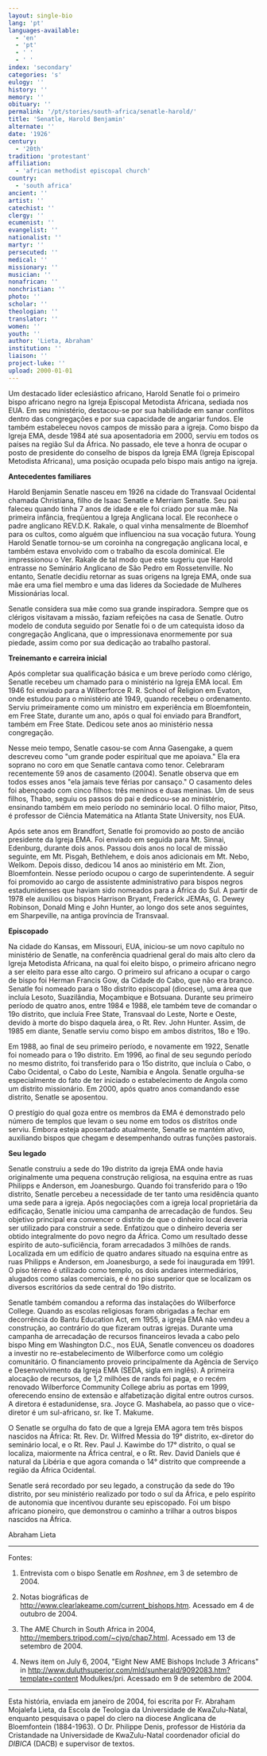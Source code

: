 ```yaml
---
layout: single-bio
lang: 'pt'
languages-available:
  - 'en'
  - 'pt'
  - ' '
  - ' '
index: 'secondary'
categories: 's'
eulogy: ''
history: ''
memory: ''
obituary: ''
permalink: '/pt/stories/south-africa/senatle-harold/'
title: 'Senatle, Harold Benjamin'
alternate: ''
date: '1926'
century:
  - '20th'
tradition: 'protestant'
affiliation:
  - 'african methodist episcopal church'
country:
  - 'south africa'
ancient: ''
artist: ''
catechist: ''
clergy: ''
ecumenist: ''
evangelist: ''
nationalist: ''
martyr: ''
persecuted: ''
medical: ''
missionary: ''
musician: ''
nonafrican: ''
nonchristian: ''
photo: ''
scholar: ''
theologian: ''
translator: ''
women: ''
youth: ''
author: 'Lieta, Abraham'
institution: ''
liaison: ''
project-luke: ''
upload: 2000-01-01
---
```



Um destacado líder eclesiástico africano, Harold Senatle foi o primeiro bispo africano negro na Igreja Episcopal Metodista Africana, sediada nos EUA. Em seu ministério, destacou-se por sua habilidade em sanar conflitos dentro das congregações e por sua capacidade de angariar fundos. Ele também estabeleceu novos campos de missão para a igreja. Como bispo da Igreja EMA, desde 1984 até sua aposentadoria em 2000, serviu em todos os países na região Sul da África. No passado, ele teve a honra de ocupar o posto de presidente do conselho de bispos da Igreja EMA (Igreja Episcopal Metodista Africana), uma posição ocupada pelo bispo mais antigo na igreja.

**Antecedentes familiares**

Harold Benjamin Senatle nasceu em 1926 na cidade do Transvaal Ocidental chamada Christiana, filho de Isaac Senatle e Merriam Senatle. Seu pai faleceu quando tinha 7 anos de idade e ele foi criado por sua mãe. Na primeira infância, freqüentou a Igreja Anglicana local. Ele reconhece o padre anglicano REV.D.K. Rakale, o qual vinha mensalmente de Bloemhof para os cultos, como alguém que influenciou na sua vocação futura. Young Harold Senatle tornou-se um coroinha na congregação anglicana local, e também estava envolvido com o trabalho da  escola dominical.   Ele impressionou o Ver. Rakale de tal modo que este sugeriu que Harold entrasse no Seminário Anglicano de São Pedro em Rossetenville. No entanto, Senatle decidiu retornar as suas origens na Igreja EMA, onde sua mãe era uma fiel membro e uma das lideres da Sociedade de Mulheres Missionárias local.

Senatle considera sua mãe como sua grande inspiradora. Sempre que os clérigos visitavam a missão, faziam refeições na casa de Senatle. Outro modelo de conduta seguido por Senatle foi o de um catequista idoso da congregação Anglicana, que o impressionava enormemente por sua piedade, assim como por sua dedicação ao trabalho pastoral.

**Treinemanto e carreira inicial**

Após completar sua qualificação básica e um breve período como clérigo, Senatle recebeu um chamado para o ministério na Igreja EMA local. Em 1946 foi enviado para a Wilberforce R. R. School of Religion em Evaton, onde estudou para o ministério até 1949, quando recebeu o ordenamento. Serviu primeiramente como um ministro em experiência em Bloemfontein, em Free State, durante um ano, após o qual foi enviado para Brandfort, também em Free State. Dedicou sete anos ao ministério nessa congregação.

Nesse meio tempo, Senatle casou-se com Anna Gasengake, a quem descreveu como "um grande poder espiritual que me apoiava." Ela era soprano no coro em que Senatle cantava como tenor. Celebraram recentemente 59 anos de casamento (2004). Senatle observa que em todos esses anos "ela jamais teve férias por cansaço." O casamento deles foi abençoado com cinco filhos: três meninos e duas meninas. Um de seus filhos, Thabo, seguiu os passos do pai e dedicou-se ao ministério, ensinando também em meio período no seminário local. O filho maior, Pitso, é professor de Ciência Matemática na Atlanta State University, nos EUA.

Após sete anos em Brandfort, Senatle foi promovido ao posto de ancião presidente da Igreja EMA. Foi enviado em seguida para Mt. Sinnai, Edenburg, durante dois anos. Passou dois anos no local de missão seguinte, em Mt. Pisgah, Bethlehem, e dois anos adicionais em Mt. Nebo, Welkom. Depois disso, dedicou 14 anos ao ministério em Mt. Zion, Bloemfontein. Nesse período ocupou o cargo de superintendente. A seguir foi promovido ao cargo de assistente administrativo para bispos negros estadunidenses que haviam sido nomeados para a África do Sul. A partir de 1978 ele auxiliou os bispos Harrison Bryant, Frederick JEMAs, G. Dewey Robinson, Donald Ming e John Hunter, ao longo dos sete anos seguintes, em Sharpeville, na antiga província de Transvaal.

**Episcopado**

Na cidade do Kansas, em Missouri, EUA, iniciou-se um novo capítulo no ministério de Senatle, na conferência quadrienal geral do mais alto clero da Igreja Metodista Africana, na qual foi eleito bispo, o primeiro africano negro a ser eleito para esse alto cargo. O primeiro sul africano a ocupar o cargo de bispo foi Herman Francis Gow, da Cidade do Cabo, que não era branco. Senatle foi nomeado para o 18o distrito episcopal (diocese), uma área que incluía Lesoto, Suazilândia, Moçambique e Botsuana. Durante seu primeiro período de quatro anos, entre 1984 e 1988, ele também teve de comandar o 19o distrito, que incluía Free State, Transvaal do Leste, Norte e Oeste, devido à morte do bispo daquela área, o Rt. Rev. John Hunter. Assim, de 1985 em diante, Senatle serviu como bispo em ambos distritos, 18o e 19o.

Em 1988, ao final de seu primeiro período, e novamente em 1922, Senatle foi nomeado para o 19o distrito. Em 1996, ao final de seu segundo período no mesmo distrito, foi transferido para o 15o distrito, que incluía o Cabo, o Cabo Ocidental, o Cabo do Leste, Namíbia e Angola. Senatle orgulha-se especialmente do fato de ter iniciado o estabelecimento de Angola como um distrito missionário. Em 2000, após quatro anos comandando esse distrito, Senatle se aposentou.

O prestígio do qual goza entre os membros da EMA é demonstrado pelo número de templos que levam o seu nome em todos os distritos onde serviu. Embora esteja aposentado atualmente, Senatle se mantém ativo, auxiliando bispos que chegam e desempenhando outras funções pastorais.

**Seu legado**

Senatle construiu a sede do 19o distrito da igreja EMA onde havia originalmente uma pequena construção religiosa, na esquina entre as ruas Philipps e Anderson, em Joanesburgo. Quando foi transferido para o 19o distrito, Senatle percebeu a necessidade de ter tanto uma residência quanto uma sede para a igreja. Após negociações com a igreja local proprietária da edificação, Senatle iniciou uma campanha de arrecadação de fundos. Seu objetivo principal era convencer o distrito de que o dinheiro local deveria ser utilizado para construir a sede. Enfatizou que o dinheiro deveria ser obtido integralmente do povo negro da África. Como um resultado desse espírito de auto-suficiência, foram arrecadados 3 milhões de rands. Localizada em um edifício de quatro andares situado na esquina entre as ruas Philipps e Anderson, em Joanesburgo, a sede foi inaugurada em 1991. O piso térreo é utilizado como templo, os dois andares intermediários, alugados como salas comerciais, e é no piso superior que se localizam os diversos escritórios da sede central do 19o distrito.

Senatle também comandou a reforma das instalações do Wilberforce College. Quando as escolas religiosas foram obrigadas a fechar em decorrência do Bantu Education Act, em 1955, a igreja EMA não vendeu a construção, ao contrário do que fizeram outras igrejas. Durante uma campanha de arrecadação de recursos financeiros levada a cabo pelo bispo Ming em Washington D.C., nos EUA, Senatle convenceu os doadores a investir no re-estabelecimento de Wilberforce como um colégio comunitário. O financiamento  proveio principalmente da Agência de Serviço e Desenvolvimento da  Igreja EMA (SEDA, sigla em inglês). A primeira alocação de recursos, de 1,2 milhões de rands foi paga, e o recém renovado Wilberforce Community College abriu as portas em 1999, oferecendo ensino de extensão e alfabetização digital entre outros cursos. A diretora é estadunidense, sra. Joyce G. Mashabela, ao passo que o vice-diretor é um sul-africano, sr. Ike T. Makume.

O Senatle se orgulha do fato de que a Igreja EMA agora tem três bispos nascidos na África: Rt. Rev. Dr. Wilfred Messia do 19° distrito, ex-diretor do seminário local, e o Rt. Rev. Paul J. Kawimbe do 17° distrito, o qual se localiza, maiormente na África central, e o Rt. Rev. David Daniels que é natural da Libéria e que agora comanda o 14° distrito que compreende a região da África Ocidental.

Senatle será recordado por seu legado, a construção da sede do 19o distrito, por seu ministério realizado por todo o sul da África, e pelo espírito de autonomia que incentivou durante seu episcopado. Foi um bispo africano pioneiro, que demonstrou o caminho a trilhar a outros bispos nascidos na África.

Abraham Lieta

---

Fontes:

1. Entrevista com o bispo Senatle em *Roshnee*, em 3 de setembro de 2004.

2. Notas biográficas de http://www.clearlakeame.com/current_bishops.htm. Acessado em 4 de outubro de 2004.

3. The AME Church in South Africa in 2004, http://members.tripod.com/~cjvp/chap7.html. Acessado em 13 de setembro de 2004.

4. News item on July 6, 2004, "Eight New AME Bishops Include 3 Africans" in http://www.duluthsuperior.com/mld/sunherald/9092083.htm?template+content Modulkes/pri. Acessado  em 9 de setembro de 2004.

---

Esta história, enviada em janeiro de 2004, foi escrita por Fr. Abraham Mojalefa Lieta, da Escola de Teologia da Universidade de KwaZulu-Natal, enquanto pesquisava o papel do clero na diocese Anglicana de Bloemfontein (1884-1963). O Dr. Philippe Denis, professor de História da Cristandade na Universidade de KwaZulu-Natal coordenador oficial do *DIBICA* (DACB) e supervisor de textos.